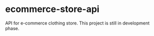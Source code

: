 # ecommerce-store-api
API for e-commerce clothing store. This project is still in development phase.
